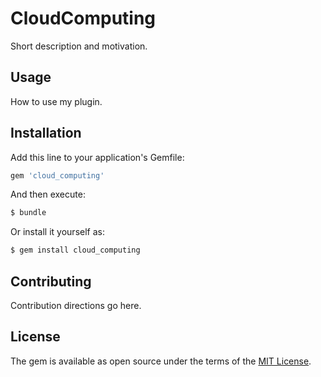 # CloudComputing
Short description and motivation.

## Usage
How to use my plugin.

## Installation
Add this line to your application's Gemfile:

```ruby
gem 'cloud_computing'
```

And then execute:
```bash
$ bundle
```

Or install it yourself as:
```bash
$ gem install cloud_computing
```

## Contributing
Contribution directions go here.

## License
The gem is available as open source under the terms of the [MIT License](https://opensource.org/licenses/MIT).
